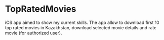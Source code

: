 # TopRatedMovies
iOS app aimed to show my current skills. The app allow to download first 10 top rated movies in Kazakhstan, download selected movie details and rate movie (for authorized user). 
